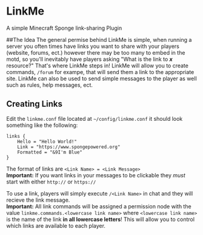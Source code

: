 # LinkMe
A simple Minecraft Sponge link-sharing Plugin

##The Idea
The general permise behind LinkMe is simple, when running a server you often times have links you want to share with your players (website, forums, ect.) however there may be too many to embed in the motd, so you'll inevitably have players asking "What is the link to ***x*** resource?" That's where LinkMe steps in! LinkMe will allow you to create commands, `/forum` for exampe, that will send them a link to the appropriate site.  LinkMe can also be used to send simple messages to the player as well such as rules, help messages, ect.

## Creating Links
Edit the `linkme.conf` file located at `~/config/linkme.conf` it should look something like the following:

    links {
        Hello = "Hello World!"
        Link = "https://www.spongepowered.org"
        Formatted = "&9I'm Blue"
    }
  
The format of links are `<Link Name> = <Link Message>`    
**Important:** If you want links in your messages to be clickable they *must* start with either `http://` or `https://`

To use a link, players will simply execute `/<Link Name>` in chat and they will recieve the link message.  
**Important:** All link commands will be assigned a permission node with the value `linkme.commands.<lowercase link name>` where `<lowercase link name>` is the name of the link **in all lowercase letters**! This will allow you to control which links are available to each player.
